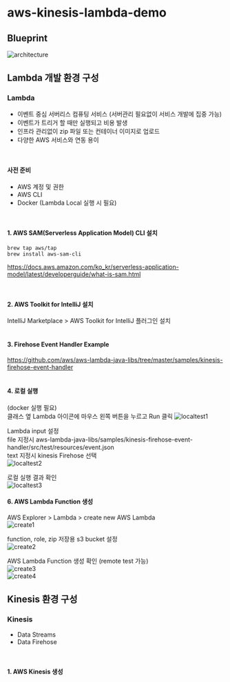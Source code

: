 # aws-kinesis-lambda-demo


## Blueprint
![architecture](./img/architecture.png)


## Lambda 개발 환경 구성
### Lambda
- 이벤트 중심 서버리스 컴퓨팅 서비스 (서버관리 필요없이 서비스 개발에 집중 가능)
- 이벤트가 트리거 할 때만 실행되고 비용 발생
- 인프라 관리없이 zip 파일 또는 컨테이너 이미지로 업로드
- 다양한 AWS 서비스와 연동 용이 
</br>

#### 사전 준비
- AWS 계정 및 권한
- AWS CLI
- Docker (Lambda Local 실행 시 필요)
</br>

#### 1. AWS SAM(Serverless Application Model) CLI 설치
```
brew tap aws/tap
brew install aws-sam-cli
```
https://docs.aws.amazon.com/ko_kr/serverless-application-model/latest/developerguide/what-is-sam.html

</br>

#### 2. AWS Toolkit for IntelliJ 설치
IntelliJ Marketplace > AWS Toolkit for IntelliJ 플러그인 설치  
</br>

#### 3. Firehose Event Handler Example
https://github.com/aws/aws-lambda-java-libs/tree/master/samples/kinesis-firehose-event-handler  
</br>

#### 4. 로컬 실행
(docker 실행 필요)  
클래스 옆 Lambda 아이콘에 마우스 왼쪽 버튼을 누르고 Run 클릭
![localtest1](./img/localtest1.png)

Lambda input 설정  
file 지정시 aws-lambda-java-libs/samples/kinesis-firehose-event-handler/src/test/resources/event.json  
text 지정시 kinesis Firehose 선택  
![localtest2](./img/localtest2.png)

로컬 실행 결과 확인  
![localtest3](./img/localtest3.png)
</br>

#### 6. AWS Lambda Function 생성
AWS Explorer > Lambda > create new AWS Lambda  
![create1](./img/create1.png)

function, role, zip 저장용 s3 bucket 설정  
![create2](./img/create2.png)

AWS Lambda Function 생성 확인 (remote test 가능)  
![create3](./img/create3.png)
</br>
![create4](./img/create4.png)
</br>

## Kinesis 환경 구성
### Kinesis
- Data Streams
- Data Firehose
</br>

#### 1. AWS Kinesis 생성
